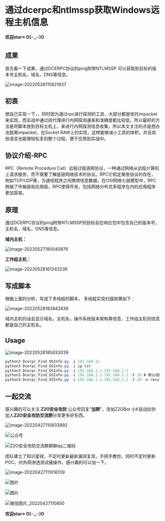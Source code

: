 # 通过dcerpc和ntlmssp获取Windows远程主机信息

**欢迎star:star: O(∩_∩)O**

## 成果

首先看一下成果，通过DCERPC协议的ping附带NTLMSSP 可以获取到目标的版本号主机名，域名，DNS等信息。

![image-20220528115921937](images/image-20220528115921937.png)

## 初衷

想自己实现一下，，同时因为通过rpc进行探测的工具，大部分都是依托impacket来实现，而实战中通过挂代理进行内网探测速率和准确度都比较低，所以最好的方法是将脚本放到目标主机上，来进行内网探测信息收集，所以本文关注的点是想办法脱离impacket，在Socket RAW上的实现，这样能够减小工具的体积，并且其他语言也能够轻松复刻整个过程，便于应用到实战中。  

## 协议介绍-RPC

RPC（Remote Procedure Call）远程过程调用协议，一种通过网络从远程计算机上请求服务，而不需要了解底层网络技术的协议。RPC它假定某些协议的存在，例如TCP/UDP等，为通信程序之间携带信息数据。在OSI网络七层模型中，RPC跨越了传输层和应用层，RPC使得开发，包括网络分布式多程序在内的应用程序更加容易。

## 原理

通过DCERPC协议的ping附带NTLMSSP则目标会在响应包中包含自己的版本号，主机名，域名，DNS等信息。

**域内主机：**

![image-20220527180040876](images/image-20220527180040876.png)

**工作组主机：**

![image-20220528161243239](images/image-20220528161243239.png)





## 写成脚本

根据上面的分析，写成了多线程的脚本， 多线程实现扫描效果如下：

![image-20220528182842836](images/image-20220528182842836.png)

域内主机的话会显示域名，主机名，操作系统版本架构等信息，工作组主机则信息都是自己的主机名。



## Usage

![image-20220528185933039](images/image-20220528185933039.png)

```java
python3 Dcerpc_Find_OSInfo.py -i 192.168.31
python3 Dcerpc_Find_OSInfo.py -i ip.txt
python3 Dcerpc_Find_OSInfo.py -i 192.168.1.1-192.168.2.2
python3 Dcerpc_Find_OSInfo.py -i 192.168.1.1-192.168.2.2 -t 20 # 默认线程15，默认将结果输出到log.txt
python3 Dcerpc_Find_OSInfo.py -i 192.168.1.1-192.168.2.2 -t 20 -o result.txt
```



## 一起交流

感兴趣的可以关注 **Z2O安全攻防** 公众号回复“**加群**”，添加Z2OBot 小K自动拉你加入**Z2O安全攻防交流群**分享更多好东西。

![image-20220427110933992](images/image-20220427110933992.png)

![公众号](images/公众号.jpg)

![Z2O安全攻防交流群群聊qq二维码](images/Z2O安全攻防交流群群聊qq二维码.png)



团队建立了知识星球，不定时更新最新漏洞复现，手把手教你，同时不定时更新POC、内外网渗透测试骚操作。感兴趣的可以加一下。

![image-20220427111016139](images/image-20220427111016139.png)

![图片](images/640-16432009920046-16444876053855.webp)

![图片](images/640-16432009920047-16444876053866.webp)

![微信图片_20220427110850](images/微信图片_20220427110850.jpg)



**欢迎star:star: O(∩_∩)O**



